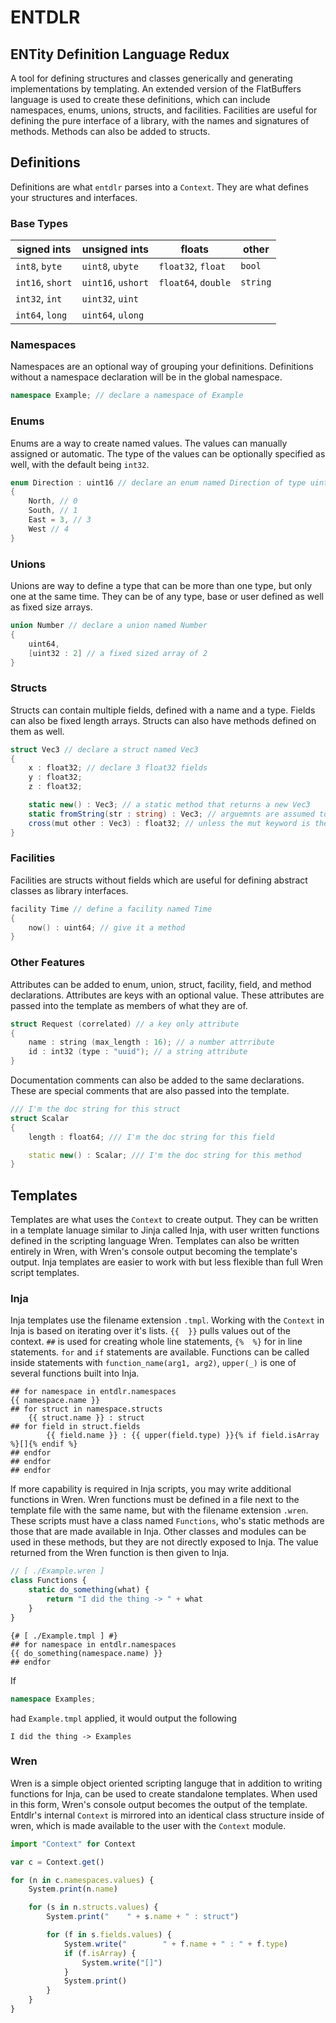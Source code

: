 # **ENTDLR**
## **ENT**ity **D**efinition **L**anguage **R**edux
A tool for defining structures and classes generically and generating implementations by templating. An extended version of the FlatBuffers language is used to create these definitions, which can include namespaces, enums, unions, structs, and facilities. Facilities are useful for defining the pure interface of a library, with the names and signatures of methods. Methods can also be added to structs.

## Definitions
Definitions are what `entdlr` parses into a `Context`. They are what defines your structures and interfaces. 

### Base Types
|signed ints      |unsigned ints      |floats              |other    |
| --------------- | ----------------- | ------------------ | ------- |
|`int8`, `byte`   |`uint8`, `ubyte`   |`float32`, `float`  |`bool`   |
|`int16`, `short` |`uint16`, `ushort` |`float64`, `double` |`string` |
|`int32`, `int`   |`uint32`, `uint`   |                    |         |
|`int64`, `long`  |`uint64`, `ulong`  |                    |         |

### Namespaces
Namespaces are an optional way of grouping your definitions. Definitions without a namespace declaration will be in the global namespace.
```c#
namespace Example; // declare a namespace of Example
```

### Enums
Enums are a way to create named values. The values can manually assigned or automatic. The type of the values can be optionally specified as well, with the default being `int32`.
```c++
enum Direction : uint16 // declare an enum named Direction of type uint16
{
    North, // 0
    South, // 1
    East = 3, // 3
    West // 4
}
```

### Unions
Unions are way to define a type that can be more than one type, but only one at the same time. They can be of any type, base or user defined as well as fixed size arrays.
```c++
union Number // declare a union named Number
{
    uint64,
    [uint32 : 2] // a fixed sized array of 2
}
```

### Structs
Structs can contain multiple fields, defined with a name and a type. Fields can also be fixed length arrays. Structs can also have methods defined on them as well.
```c#
struct Vec3 // declare a struct named Vec3
{
    x : float32; // declare 3 float32 fields
    y : float32;
    z : float32;

    static new() : Vec3; // a static method that returns a new Vec3
    static fromString(str : string) : Vec3; // arguemnts are assumed to be constant
    cross(mut other : Vec3) : float32; // unless the mut keyword is there
}
```

### Facilities
Facilities are structs without fields which are useful for defining abstract classes as library interfaces.
```c++
facility Time // define a facility named Time
{
    now() : uint64; // give it a method
}
```

### Other Features
Attributes can be added to enum, union, struct, facility, field, and method declarations. Attributes are keys with an optional value. These attributes are passed into the template as members of what they are of. 
```c++
struct Request (correlated) // a key only attribute
{
    name : string (max_length : 16); // a number attrribute
    id : int32 (type : "uuid"); // a string attribute
}
```

Documentation comments can also be added to the same declarations. These are special comments that are also passed into the template.
```c++
/// I'm the doc string for this struct
struct Scalar
{
    length : float64; /// I'm the doc string for this field

    static new() : Scalar; /// I'm the doc string for this method
}
```

## Templates
Templates are what uses the `Context` to create output. They can be written in a template lanuage similar to Jinja called Inja, with user written functions defined in the scripting language Wren. Templates can also be written entirely in Wren, with Wren's console output becoming the template's output. Inja templates are easier to work with but less flexible than full Wren script templates.

### Inja
Inja templates use the filename extension `.tmpl`. Working with the `Context` in Inja is based on iterating over it's lists. `{{  }}` pulls values out of the context. `##` is used for creating whole line statements, `{%  %}` for in line statements. `for` and `if` statements are available. Functions can be called inside statements with `function_name(arg1, arg2)`, `upper(_)` is one of several functions built into Inja.
```jinja
## for namespace in entdlr.namespaces
{{ namespace.name }}
## for struct in namespace.structs
    {{ struct.name }} : struct
## for field in struct.fields
        {{ field.name }} : {{ upper(field.type) }}{% if field.isArray %}[]{% endif %}
## endfor
## endfor
## endfor
```
If more capability is required in Inja scripts, you may write additional functions in Wren. Wren functions must be defined in a file next to the template file with the same name, but with the filename extension `.wren`. These scripts must have a class named `Functions`, who's static methods are those that are made available in Inja. Other classes and modules can be used in these methods, but they are not directly exposed to Inja. The value returned from the Wren function is then given to Inja.

```javascript
// [ ./Example.wren ]
class Functions {
    static do_something(what) {
        return "I did the thing -> " + what
    }
}
```
```jinja
{# [ ./Example.tmpl ] #}
## for namespace in entdlr.namespaces
{{ do_something(namespace.name) }}
## endfor
```
If
```c++
namespace Examples;
```
had `Example.tmpl` applied, it would output the following
```
I did the thing -> Examples
```

### Wren
Wren is a simple object oriented scripting languge that in addition to writing functions for Inja, can be used to create standalone templates. When used in this form, Wren's console output becomes the output of the template. Entdlr's internal `Context` is mirrored into an identical class structure inside of wren, which is made available to the user with the `Context` module.
```javascript
import "Context" for Context

var c = Context.get()

for (n in c.namespaces.values) {
    System.print(n.name)

    for (s in n.structs.values) {
        System.print("    " + s.name + " : struct")

        for (f in s.fields.values) {
            System.write("        " + f.name + " : " + f.type)
            if (f.isArray) {
                System.write("[]")
            }
            System.print()
        }
    }
}
```